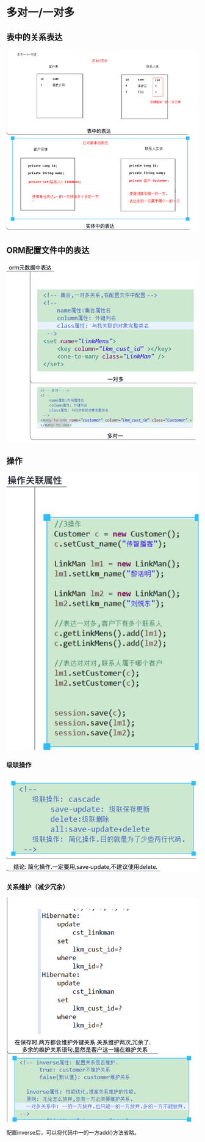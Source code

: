 # 多对一/一对多

## 表中的关系表达

![](../../../../.gitbook/assets/image%20%2894%29.png)

## ORM配置文件中的表达

![](../../../../.gitbook/assets/image%20%28145%29.png)

## 操作

![](../../../../.gitbook/assets/image%20%2883%29.png)

### 级联操作

![](../../../../.gitbook/assets/image%20%2853%29.png)

### 关系维护（减少冗余）

![](../../../../.gitbook/assets/image%20%2878%29.png)

配置inverse后，可以将代码中一的一方add\(\)方法省略。

